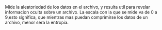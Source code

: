 Mide la aleatoriedad de los datos en el archivo, y resulta util para revelar informacion oculta sobre un archivo. La escala con la que se mide va de 0 a 9,esto significa, que mientras mas puedan comprimirse los datos de un archivo, menor sera la entropia. 